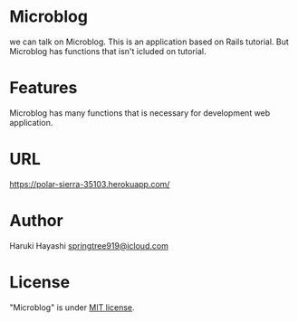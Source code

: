 # Microblog

we can talk on Microblog.
This is an application based on Rails tutorial.
But Microblog has functions that isn't icluded on tutorial.

# Features

Microblog has many functions that is necessary for development web application.

# URL
https://polar-sierra-35103.herokuapp.com/


# Author

 Haruki Hayashi
 springtree919@icloud.com

# License

"Microblog" is under [MIT license](https://en.wikipedia.org/wiki/MIT_License).

